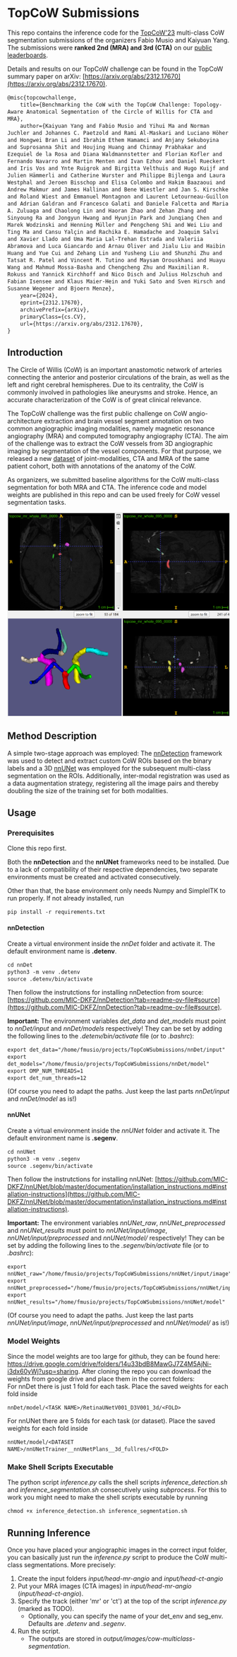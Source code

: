 # TopCoW Submissions
This repo contains the inference code for the [TopCoW'23](https://topcow23.grand-challenge.org/) multi-class CoW segmentation submissions of the organizers Fabio Musio and Kaiyuan Yang. The submissions were **ranked 2nd (MRA) and 3rd (CTA)** on our [public leaderboards](https://topcow23.grand-challenge.org/evaluation/finaltest-mra-multiclass/leaderboard/).

Details and results on our TopCoW challenge can be found in the TopCoW summary paper on arXiv: [https://arxiv.org/abs/2312.17670](https://arxiv.org/abs/2312.17670). 
```
@misc{topcowchallenge,
    title={Benchmarking the CoW with the TopCoW Challenge: Topology-Aware Anatomical Segmentation of the Circle of Willis for CTA and MRA},
    author={Kaiyuan Yang and Fabio Musio and Yihui Ma and Norman Juchler and Johannes C. Paetzold and Rami Al-Maskari and Luciano Höher and Hongwei Bran Li and Ibrahim Ethem Hamamci and Anjany Sekuboyina and Suprosanna Shit and Houjing Huang and Chinmay Prabhakar and Ezequiel de la Rosa and Diana Waldmannstetter and Florian Kofler and Fernando Navarro and Martin Menten and Ivan Ezhov and Daniel Rueckert and Iris Vos and Ynte Ruigrok and Birgitta Velthuis and Hugo Kuijf and Julien Hämmerli and Catherine Wurster and Philippe Bijlenga and Laura Westphal and Jeroen Bisschop and Elisa Colombo and Hakim Baazaoui and Andrew Makmur and James Hallinan and Bene Wiestler and Jan S. Kirschke and Roland Wiest and Emmanuel Montagnon and Laurent Letourneau-Guillon and Adrian Galdran and Francesco Galati and Daniele Falcetta and Maria A. Zuluaga and Chaolong Lin and Haoran Zhao and Zehan Zhang and Sinyoung Ra and Jongyun Hwang and Hyunjin Park and Junqiang Chen and Marek Wodzinski and Henning Müller and Pengcheng Shi and Wei Liu and Ting Ma and Cansu Yalçin and Rachika E. Hamadache and Joaquim Salvi and Xavier Llado and Uma Maria Lal-Trehan Estrada and Valeriia Abramova and Luca Giancardo and Arnau Oliver and Jialu Liu and Haibin Huang and Yue Cui and Zehang Lin and Yusheng Liu and Shunzhi Zhu and Tatsat R. Patel and Vincent M. Tutino and Maysam Orouskhani and Huayu Wang and Mahmud Mossa-Basha and Chengcheng Zhu and Maximilian R. Rokuss and Yannick Kirchhoff and Nico Disch and Julius Holzschuh and Fabian Isensee and Klaus Maier-Hein and Yuki Sato and Sven Hirsch and Susanne Wegener and Bjoern Menze},
    year={2024},
    eprint={2312.17670},
    archivePrefix={arXiv},
    primaryClass={cs.CV},
    url={https://arxiv.org/abs/2312.17670},
}
```

## Introduction
The Circle of Willis (CoW) is an important anastomotic network of arteries connecting the anterior and posterior circulations of the brain, as well as the left and right cerebral hemispheres.  Due to its centrality, the CoW is commonly involved in pathologies like aneurysms and stroke. Hence, an accurate characterization of the CoW is of great clinical relevance. 

The TopCoW challenge was the first public challenge on CoW angio-architecture extraction and brain vessel segment annotation on two common angiographic imaging modalities, namely magnetic resonance angiography (MRA) and computed tomography angiography (CTA). 
The aim of the challenge was to extract the CoW vessels from 3D angiographic imaging by segmentation of the vessel components. For that purpose, we released a new [dataset](https://topcow23.grand-challenge.org/data/) of joint-modalities, CTA and MRA of the same patient cohort, both with annotations of the anatomy of the CoW.

As organizers, we submitted baseline algorithms for the CoW multi-class segmentation for both MRA and CTA. The inference code and model weights are published in this repo and can be used freely for CoW vessel segmentation tasks.

<p align="center">
  <img src="https://github.com/fmusio/TopCoWSubmissions/blob/main/topcow_segmentation_mr_095.png" width="600" />
</p>


## Method Description
A simple two-stage approach was employed: The [nnDetection](https://github.com/MIC-DKFZ/nnDetection) framework was used to detect and extract custom CoW ROIs based on the binary labels and a 3D [nnUNet](https://github.com/MIC-DKFZ/nnUNet) was employed for the subsequent multi-class segmentation on the ROIs. Additionally, inter-modal registration was used as a data augmentation strategy, registering all the image pairs and thereby doubling the size of the training set for both modalities.

## Usage
### Prerequisites
Clone this repo first.

Both the **nnDetection** and the **nnUNet** frameworks need to be installed. Due to a lack of compatibility of their respective dependencies, two separate environments must be created and activated consecutively. 

Other than that, the base environment only needs Numpy and SimpleITK to run properly. If not already installed, run
```
pip install -r requirements.txt
```

#### nnDetection
Create a virtual environment inside the *nnDet* folder and activate it. The default environment name is **.detenv**.
```
cd nnDet
python3 -m venv .detenv
source .detenv/bin/activate
```
Then follow the instrutctions for installing nnDetection from source: [https://github.com/MIC-DKFZ/nnDetection?tab=readme-ov-file#source](https://github.com/MIC-DKFZ/nnDetection?tab=readme-ov-file#source).

**Important:** The environment variables *det_data* and *det_models* must point to *nnDet/input* and *nnDet/models* respectively! They can be set by adding the following lines to the *.detenv/bin/activate* file (or to *.bashrc*):
```
export det_data="/home/fmusio/projects/TopCoWSubmissions/nnDet/input"
export det_models="/home/fmusio/projects/TopCoWSubmissions/nnDet/model"
export OMP_NUM_THREADS=1
export det_num_threads=12
```
(Of course you need to adapt the paths. Just keep the last parts *nnDet/input* and *nnDet/model* as is!)

#### nnUNet
Create a virtual environment inside the *nnUNet* folder and activate it. The default environment name is **.segenv**.
```
cd nnUNet
python3 -m venv .segenv
source .segenv/bin/activate
```
Then follow the instrutctions for installing nnUNet: [https://github.com/MIC-DKFZ/nnUNet/blob/master/documentation/installation_instructions.md#installation-instructions](https://github.com/MIC-DKFZ/nnUNet/blob/master/documentation/installation_instructions.md#installation-instructions).

**Important:** The environment variables *nnUNet_raw*, *nnUNet_preprocessed* and *nnUNet_results* must point to *nnUNet/input/image*, *nnUNet/input/preprocessed* and *nnUNet/model/* respectively! They can be set by adding the following lines to the *.segenv/bin/activate* file (or to *.bashrc*):
```
export nnUNet_raw="/home/fmusio/projects/TopCoWSubmissions/nnUNet/input/image"
export nnUNet_preprocessed="/home/fmusio/projects/TopCoWSubmissions/nnUNet/input/preprocessed"
export nnUNet_results="/home/fmusio/projects/TopCoWSubmissions/nnUNet/model"
```
(Of course you need to adapt the paths. Just keep the last parts *nnUNet/input/image*, *nnUNet/input/preprocessed* and *nnUNet/model/* as is!)

### Model Weights
Since the model weights are too large for github, they can be found here: https://drive.google.com/drive/folders/14u33bdB8MawGJ7Z4M5AjNi-i3dx60yWj?usp=sharing. After cloning the repo you can download the weights from google drive and place them in the correct folders:  
For nnDet there is just 1 fold for each task. Place the saved weights for each fold inside
```
nnDet/model/<TASK NAME>/RetinaUNetV001_D3V001_3d/<FOLD>
```
For nnUNet there are 5 folds for each task (or dataset). Place the saved weights for each fold inside
```
nnUNet/model/<DATASET NAME>/nnUNetTrainer__nnUNetPlans__3d_fullres/<FOLD>
```

### Make Shell Scripts Executable
The python script *inference.py* calls the shell scripts *inference_detection.sh* and *inference_segmentation.sh* consecutively using *subprocess*. For this to work you might need to make the shell scripts executable by running
```
chmod +x inference_detection.sh inference_segmentation.sh
```

## Running Inference
Once you have placed your angiographic images in the correct input folder, you can basically just run the *inference.py* script to produce the CoW multi-class segmentations. More precisely:
1. Create the input folders *input/head-mr-angio* and *input/head-ct-angio*
2. Put your MRA images (CTA images) in *input/head-mr-angio* (*input/head-ct-angio*). 
3. Specify the track (either 'mr' or 'ct') at the top of the script *inference.py* (marked as TODO).  
    - Optionally, you can specify the name of your det_env and seg_env. Defaults are *.detenv* and *.segenv*.
4. Run the script. 
    - The outputs are stored in *output/images/cow-multiclass-segmentation*.
